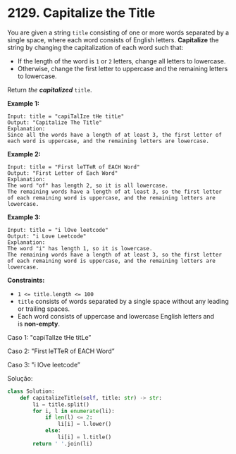 # 2129. Capitalize the Title

You are given a string `title` consisting of one or more words separated by a single space, where each word consists of English letters. **Capitalize** the string by changing the capitalization of each word such that:

- If the length of the word is `1` or `2` letters, change all letters to lowercase.
- Otherwise, change the first letter to uppercase and the remaining letters to lowercase.

Return *the **capitalized*** `title`.

**Example 1:**

```
Input: title = "capiTalIze tHe titLe"
Output: "Capitalize The Title"
Explanation:
Since all the words have a length of at least 3, the first letter of each word is uppercase, and the remaining letters are lowercase.

```

**Example 2:**

```
Input: title = "First leTTeR of EACH Word"
Output: "First Letter of Each Word"
Explanation:
The word "of" has length 2, so it is all lowercase.
The remaining words have a length of at least 3, so the first letter of each remaining word is uppercase, and the remaining letters are lowercase.

```

**Example 3:**

```
Input: title = "i lOve leetcode"
Output: "i Love Leetcode"
Explanation:
The word "i" has length 1, so it is lowercase.
The remaining words have a length of at least 3, so the first letter of each remaining word is uppercase, and the remaining letters are lowercase.

```

**Constraints:**

- `1 <= title.length <= 100`
- `title` consists of words separated by a single space without any leading or trailing spaces.
- Each word consists of uppercase and lowercase English letters and is **non-empty**.

Caso 1: "capiTalIze tHe titLe”

Caso 2: "First leTTeR of EACH Word”

Caso 3: "i lOve leetcode”

Solução:

```python
class Solution:
    def capitalizeTitle(self, title: str) -> str:
        li = title.split()
        for i, l in enumerate(li):
            if len(l) <= 2:
                li[i] = l.lower()
            else:
                li[i] = l.title()
        return ' '.join(li)
```